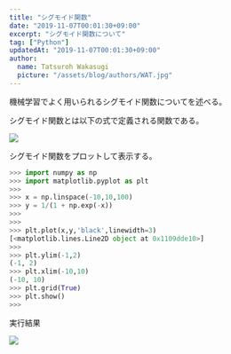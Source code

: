 ```yaml
---
title: "シグモイド関数"
date: "2019-11-07T00:01:30+09:00"
excerpt: "シグモイド関数について"
tag: ["Python"]
updatedAt: "2019-11-07T00:01:30+09:00"
author:
  name: Tatsuroh Wakasugi
  picture: "/assets/blog/authors/WAT.jpg"
---
```


機械学習でよく用いられるシグモイド関数についてを述べる。

シグモイド関数とは以下の式で定義される関数である。

![](/assets/note/programming/201_math/2011_ml_func/chart1.png)

シグモイド関数をプロットして表示する。

```python
>>> import numpy as np
>>> import matplotlib.pyplot as plt
>>>
>>> x = np.linspace(-10,10,100)
>>> y = 1/(1 + np.exp(-x))
>>>
>>>
>>> plt.plot(x,y,'black',linewidth=3)
[<matplotlib.lines.Line2D object at 0x1109dde10>]
>>>
>>> plt.ylim(-1,2)
(-1, 2)
>>> plt.xlim(-10,10)
(-10, 10)
>>> plt.grid(True)
>>> plt.show()
>>>
```

実行結果

![](/assets/note/programming/201_math/2011_ml_func/Figure_14.png)
